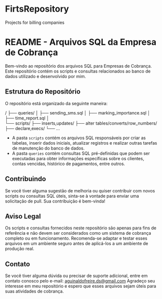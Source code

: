 # FirtsRepository
 Projects for billing companies

# README - Arquivos SQL da Empresa de Cobrança

Bem-vindo ao repositório dos arquivos SQL para Empresas de Cobrança. Este repositório contém os scripts e consultas relacionados ao banco de dados utilizado e desenvolvido por mim. 

## Estrutura do Repositório

O repositório está organizado da seguinte maneira:


/
├── queries/
│   ├── sending_sms.sql
│   ├── marking_importance.sql
│   ├── time_report.sql
│  
└── scripts/
    ├── inserts,updates/
    ├── alter tables/converts/row_numbers/
    ├── declare,execs/
    └── ...


- A pasta `scripts` contém os arquivos SQL responsáveis por criar as tabelas, inserir dados iniciais, atualizar registros e realizar outras tarefas de manutenção do banco de dados.
- A pasta `queries` contém consultas SQL pré-definidas que podem ser executadas para obter informações específicas sobre os clientes, contas vencidas, histórico de pagamentos, entre outros.

## Contribuindo

Se você tiver alguma sugestão de melhoria ou quiser contribuir com novos scripts ou consultas SQL úteis, sinta-se à vontade para enviar uma solicitação de pull. Sua contribuição é bem-vinda!

## Aviso Legal

Os scripts e consultas fornecidos neste repositório são apenas para fins de referência e não devem ser considerados como um sistema de cobrança completo ou em funcionamento. Recomenda-se adaptar e testar esses arquivos em um ambiente seguro antes de aplicá-los a um ambiente de produção real.

## Contato

Se você tiver alguma dúvida ou precisar de suporte adicional, entre em contato conosco pelo e-mail: aguinaldofreire.ds@gmail.com
Agradeço seu interesse em meu repositório e espero que esses arquivos sejam úteis para suas atividades de cobrança.
